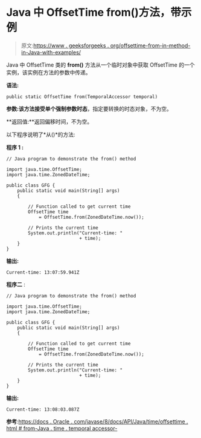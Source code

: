 # Java 中 OffsetTime from()方法，带示例

> 原文:[https://www . geeksforgeeks . org/offsettime-from-in-method-in-Java-with-examples/](https://www.geeksforgeeks.org/offsettime-from-method-in-java-with-examples/)

Java 中 OffsetTime 类的 **from()** 方法从一个临时对象中获取 OffsetTime 的一个实例，该实例在方法的参数中传递。

**语法:**

```
public static OffsetTime from(TemporalAccessor temporal)

```

**参数:**该方法接受单个强制参数**时态**，指定要转换的时态对象，不为空。

**返回值:**返回偏移时间，不为空。

以下程序说明了*从()*的方法:

**程序 1 :**

```
// Java program to demonstrate the from() method

import java.time.OffsetTime;
import java.time.ZonedDateTime;

public class GFG {
    public static void main(String[] args)
    {

        // Function called to get current time
        OffsetTime time
            = OffsetTime.from(ZonedDateTime.now());

        // Prints the current time
        System.out.println("Current-time: "
                           + time);
    }
}
```

**输出:**

```
Current-time: 13:07:59.941Z

```

**程序二** :

```
// Java program to demonstrate the from() method

import java.time.OffsetTime;
import java.time.ZonedDateTime;

public class GFG {
    public static void main(String[] args)
    {

        // Function called to get current time
        OffsetTime time
            = OffsetTime.from(ZonedDateTime.now());

        // Prints the current time
        System.out.println("Current-time: "
                           + time);
    }
}
```

**输出:**

```
Current-time: 13:08:03.087Z

```

**参考**:[https://docs . Oracle . com/javase/8/docs/API/Java/time/offsettime . html # from-Java . time . temporal accessor-](https://docs.oracle.com/javase/8/docs/api/java/time/OffsetTime.html#from-java.time.temporal.TemporalAccessor-)